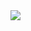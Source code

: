 <a href='https://github.com/Sombe/SombeCoin/releases2' target='_blank'>
<img src='https://raw.githubusercontent.com/Sombe/SombeCoin/master/src/qt/res/icons/SBE.png'></img>
</a>